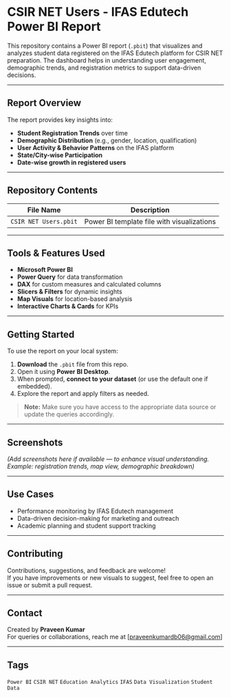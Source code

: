 # CSIR NET Users - IFAS Edutech Power BI Report

This repository contains a Power BI report (`.pbit`) that visualizes and analyzes student data registered on the IFAS Edutech platform for CSIR NET preparation. The dashboard helps in understanding user engagement, demographic trends, and registration metrics to support data-driven decisions.

---

## Report Overview

The report provides key insights into:

-  **Student Registration Trends** over time  
-  **Demographic Distribution** (e.g., gender, location, qualification)  
-  **User Activity & Behavior Patterns** on the IFAS platform  
-  **State/City-wise Participation**  
-  **Date-wise growth in registered users**

---

## Repository Contents

| File Name              | Description                                  |
|------------------------|----------------------------------------------|
| `CSIR NET Users.pbit`  | Power BI template file with visualizations   |

---

## Tools & Features Used

- **Microsoft Power BI**
- **Power Query** for data transformation
- **DAX** for custom measures and calculated columns
- **Slicers & Filters** for dynamic insights
- **Map Visuals** for location-based analysis
- **Interactive Charts & Cards** for KPIs

---

## Getting Started

To use the report on your local system:

1. **Download** the `.pbit` file from this repo.
2. Open it using **Power BI Desktop**.
3. When prompted, **connect to your dataset** (or use the default one if embedded).
4. Explore the report and apply filters as needed.

> **Note:** Make sure you have access to the appropriate data source or update the queries accordingly.

---

## Screenshots

*(Add screenshots here if available — to enhance visual understanding. Example: registration trends, map view, demographic breakdown)*

---

## Use Cases

- Performance monitoring by IFAS Edutech management
- Data-driven decision-making for marketing and outreach
- Academic planning and student support tracking

---

## Contributing

Contributions, suggestions, and feedback are welcome!  
If you have improvements or new visuals to suggest, feel free to open an issue or submit a pull request.

---

## Contact

Created by **Praveen Kumar**  
For queries or collaborations, reach me at [praveenkumardb06@gmail.com]

---

## Tags

`Power BI` `CSIR NET` `Education Analytics` `IFAS` `Data Visualization` `Student Data`
